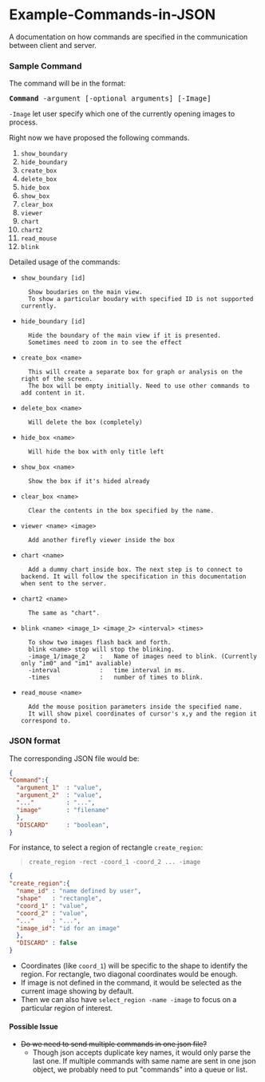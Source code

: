 # Example-Commands-in-JSON
A documentation on how commands are specified in the communication between client and server.

### Sample Command

The command will be in the format:

<pre>
<b>Command</b> -argument [-optional arguments] [-Image]
</pre>
`-Image` let user specify which one of the currently opening images to process.

Right now we have proposed the following commands.

1. `show_boundary`
2. `hide_boundary`
3. `create_box`
4. `delete_box`
5. `hide_box`
6. `show_box`
7. `clear_box`
8. `viewer`
9. `chart`
10. `chart2`
11. `read_mouse`
12. `blink`

Detailed usage of the commands:

* `show_boundary [id]`

        Show boudaries on the main view.
        To show a particular boudary with specified ID is not supported currently.

* `hide_boundary [id]`
 
        Hide the boundary of the main view if it is presented.
        Sometimes need to zoom in to see the effect

* `create_box <name>`

        This will create a separate box for graph or analysis on the right of the screen.
        The box will be empty initially. Need to use other commands to add content in it.

* `delete_box <name>`
        
        Will delete the box (completely)

* `hide_box <name>`
        
        Will hide the box with only title left

* `show_box <name>`
  
        Show the box if it's hided already

* `clear_box <name>`
        
        Clear the contents in the box specified by the name.

* `viewer <name> <image>`

        Add another firefly viewer inside the box 

* `chart <name>`

        Add a dummy chart inside box. The next step is to connect to backend. It will follow the specification in this documentation when sent to the server.

* `chart2 <name>`

        The same as "chart".

* `blink <name> <image_1> <image_2> <interval> <times>`

        To show two images flash back and forth.
        blink <name> stop will stop the blinking.
        -image_1/image_2    :   Name of images need to blink. (Currently only "im0" and "im1" avaliable)
        -interval           :   time interval in ms.
        -times              :   number of times to blink.

* `read_mouse <name>`

        Add the mouse position parameters inside the specified name.
        It will show pixel coordinates of cursor's x,y and the region it correspond to.

### JSON format

The corresponding JSON file would be:
```json
{
"Command":{
  "argument_1"  : "value",
  "argument_2"  : "value",
  "..."         : "...",
  "image"       : "filename"
  },
  "DISCARD"     : "boolean",
}
```
For instance, to select a region of rectangle `create_region`:
>`create_region -rect -coord_1 -coord_2 ... -image`

```json
{
"create_region":{
  "name_id" : "name defined by user",
  "shape"   : "rectangle",
  "coord_1" : "value",
  "coord_2" : "value",      
  "..."     : "...",
  "image_id": "id for an image"
  },
  "DISCARD" : false
}
```
* Coordinates (like `coord_1`) will be specific to the shape to identify the region. For rectangle, two diagonal coordinates would be enough.
* If image is not defined in the command, it would be selected as the current image showing  by default.
* Then we can also have `select_region -name -image` to focus on a particular region of interest.

#### Possible Issue
* ~~Do we need to send multiple commands in one json file?~~
  * Though json accepts duplicate key names, it would only parse the last one. If multiple commands with same name are sent in one json object, we probably need to put "commands" into a queue or list.
